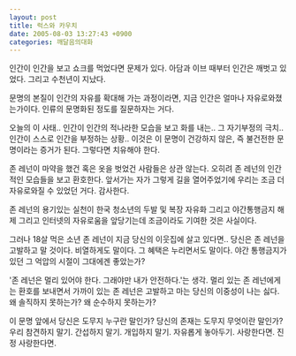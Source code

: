 ```yaml
---
layout: post
title: 럭스와 카우치
date: 2005-08-03 13:27:43 +0900
categories: 깨달음의대화
---
```

인간이 인간을 보고 쇼크를 먹었다면 문제가 있다. 아담과 이브 때부터 인간은 깨벗고 있었다. 그리고 수천년이 지났다.
  

  
문명의 본질이 인간의 자유를 확대해 가는 과정이라면, 지금 인간은 얼마나 자유로와졌는가이다. 인류의 문명화된 정도를 질문하자는 거다.
  

  
오늘의 이 사태.. 인간이 인간의 적나라한 모습을 보고 화를 내는.. 그 자기부정의 극치.. 인간이 스스로 인간을 부정하는 상황.. 이것은 이 문명이 건강하지 않은, 즉 불건전한 문명이라는 증거가 된다. 그렇다면 치유해야 한다.
  

  
존 레넌이 마약을 했건 혹은 옷을 벗었건 사람들은 상관 않는다. 오히려 존 레넌의 인간적인 모습들을 보고 환호한다. 앞서가는 자가 그렇게 길을 열어주었기에 우리는 조금 더 자유로와질 수 있었던 거다. 감사한다.
  

  
존 레넌의 용기있는 실천이 한국 청소년의 두발 및 복장 자유화 그리고 야간통행금지 해제 그리고 인터넷의 자유로움을 앞당기는데 조금이라도 기여한 것은 사실이다.
  

  
그러나 18살 먹은 소년 존 레넌이 지금 당신의 이웃집에 살고 있다면.. 당신은 존 레넌을 고발하고 말 것이다. 비열하게도 말이다. 그 혜택은 누리면서도 말이다. 야간 통행금지가 있던 그 억압의 시절이 그대에겐 좋았는가?
  

  
'존 레넌은 멀리 있어야 한다. 그래야만 내가 안전하다.'는 생각. 멀리 있는 존 레넌에게는 환호를 보내면서 가까이 있는 존 레넌은 고발하고 마는 당신의 이중성이 나는 싫다. 왜 솔직하지 못하는가? 왜 순수하지 못하는가?
  

  
이 문명 앞에서 당신은 도무지 누구란 말인가? 당신의 존재는 도무지 무엇이란 말인가? 우리 참견하지 말기. 간섭하지 말기. 개입하지 말기. 자유롭게 놓아두기. 사랑한다면. 진정 사랑한다면.
